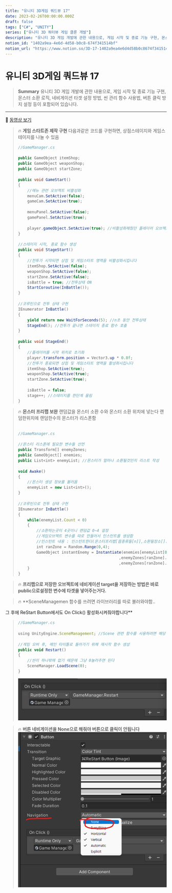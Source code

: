 ```yaml
---
title: "유니티 3D게임 쿼드뷰 17"
date: 2023-02-26T00:00:00.000Z
draft: false
tags: ["C#", "UNITY"]
series: ["유니티 3D 쿼터뷰 게임 클론 개발"]
description: "유니티 3D 게임 개발에 관한 내용으로, 게임 시작 및 종료 기능 구현, 몬스터 소환 로직, 네비게이션 타겟 설정 방법, 씬 관리 함수 사용법, 버튼 클릭 방지 설정 등이 포함되어 있습니다."
notion_id: "1402a9ea-4e6d-4d58-b0c8-674f341514bf"
notion_url: "https://www.notion.so/3D-17-1402a9ea4e6d4d58b0c8674f341514bf"
---
```


# 유니티 3D게임 쿼드뷰 17

> **Summary**
> 유니티 3D 게임 개발에 관한 내용으로, 게임 시작 및 종료 기능 구현, 몬스터 소환 로직, 네비게이션 타겟 설정 방법, 씬 관리 함수 사용법, 버튼 클릭 방지 설정 등이 포함되어 있습니다.

---

🎥 [동영상 보기](https://www.youtube.com/watch?v=9g4prUqF2oA&t=5s)

> 🔥 **게임 스타트존 제작 구현**
> 다음과같은 코드를 구현하면, 상점스테이지와 게임스테이지를 나눌 수 있음
>
> ```c#
> //GameManager.cs
>
> public GameObject itemShop;
> public GameObject weaponShop;
> public GameObject startZone;
>
> public void GameStart()
> {
>     //메뉴 관련 오브젝트 비활성화
>     menuCam.SetActive(false);
>     gameCam.SetActive(true);
>
>     menuPanel.SetActive(false);
>     gamePanel.SetActive(true);
>
>     player.gameObject.SetActive(true); //비활성화해뒀던 플레이어 오브젝트 활성화
> }
>
> //스테이지 시작, 종료 함수 생성
> public void StageStart()
> {
>     //전투가 시작되면 상점 및 게임스타트 영역을 비활성화시킵니다
>     itemShop.SetActive(false);
>     weaponShop.SetActive(false);
>     startZone.SetActive(false);
>     isBattle = true; //전투상태 ON
>     StartCoroutine(InBattle());
> }
>
> //코루틴으로 전투 상태 구현
> IEnumerator InBattle()
> {
>     yield return new WaitForSeconds(5); //n초 동안 전투상태
>     StageEnd(); //전투가 끝나면 스테이지 종료 함수 호출
> }
>
> public void StageEnd()
> {
>     //플레이어를 시작 위치로 초기화
>     player.transform.position = Vector3.up * 0.8f;
>     //전투가 종료되면 상점 및 게임스타트 영역을 활성화시킵니다
>     itemShop.SetActive(true);
>     weaponShop.SetActive(true);
>     startZone.SetActive(true);
>
>     isBattle = false;
>     stage++; //스테이지를 한단계 올림
> }
> ```
>
>

> 🔥 **몬스터 프리팹  보완**
> 랜덤값을 몬스터 소환 수와 몬스터 소환 위치에 넣는다 랜덤한위치에 랜덤한수의 몬스터가 리스폰함
>
> ```javascript
>
> //GameManager.cs
>
> //몬스터 리스폰에 필요한 변수들 선언
> public Transform[] enemyZones;
> public GameObject[] enemies;
> public List<int> enemyList; //몬스터가 얼마나 소환될것인지 리스트 작성
>
> void Awake() 
> {
>     //몬스터 생성 정보를 불러옴
>     enemyList = new List<int>();
> }
>
> //코루틴으로 전투 상태 구현
> IEnumerator InBattle()
> {
>     while(enemyList.Count < 0)
>     {
>         //소환하는곳이 4곳이니 랜덤값 0~4 설정
>         //게임오브젝트 변수를 따로 만들어서 인스턴트를 생성함
>         //인스턴트 내용 : 인스턴트한다(몬스터프리팹[몹종류들[n]],소환될장소[].위치,소환될장소[].회전값)
>         int ranZone = Random.Range(0,4);
>         GameObject instantEnemy = Instantiate(enemies[enemyList[0]]
>                                             ,enemyZones[ranZone].position
>                                             ,enemyZones[ranZone].rotation);
>     }
> }
> ```
>
>

> 🔥 **프리팹으로 저장한 오브젝트에 네비게이션 target을 저장하는 방법은 바로 public으로설정한 변수에 타겟을 넣어주는거다.**

> 🔥 **SceneManagemen 함수를 쓰려면 라이브러리를 따로 불러와야함..

그 후에 ReStart Button에서도 On Click() 활성화시켜줘야합니다**
> ```javascript
> //GameManager.cs
>
> using UnityEngine.SceneManagement; //Scene 관련 함수를 사용하려면 해당 라이브러리 활성화
>
> //게임 오버 후, 메인 타이틀로 돌아가기 위해 재시작 함수 생성
> public void Restart()
> {
>     //씬이 하나밖에 없기 때문에 그냥 0눌러주면 된다
>     SceneManager.LoadScene(0);
> }
> ```
>
> ![Image](image_e62b49c22f81.png)
>
>

> 🔥 **버튼 네비게이션을 None으로 해줘야 버튼으로 클릭이 안됩니다**
> ![Image](image_6f6b022d9e3a.png)
>
>

